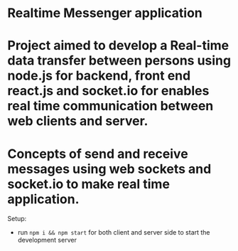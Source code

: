 # Realtime Messenger application

# Project aimed to develop a Real-time data transfer between persons using node.js for backend, front end react.js and socket.io for enables real time communication between web clients and server.
# Concepts of send and receive messages using web sockets and socket.io to make real time  application.

Setup:
- run ```npm i && npm start``` for both client and server side to start the development server

